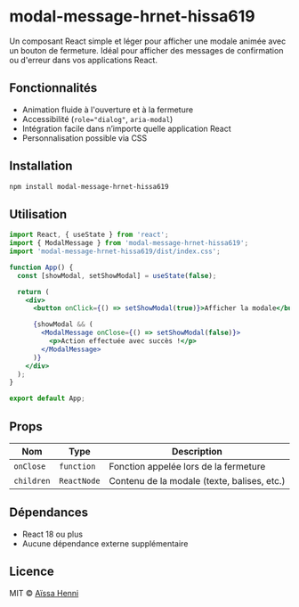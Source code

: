 # modal-message-hrnet-hissa619

Un composant React simple et léger pour afficher une modale animée avec un bouton de fermeture. Idéal pour afficher des messages de confirmation ou d'erreur dans vos applications React.

## Fonctionnalités

- Animation fluide à l'ouverture et à la fermeture
- Accessibilité (`role="dialog"`, `aria-modal`)
- Intégration facile dans n’importe quelle application React
- Personnalisation possible via CSS

## Installation

```bash
npm install modal-message-hrnet-hissa619
```

## Utilisation

```jsx
import React, { useState } from 'react';
import { ModalMessage } from 'modal-message-hrnet-hissa619';
import 'modal-message-hrnet-hissa619/dist/index.css';

function App() {
  const [showModal, setShowModal] = useState(false);

  return (
    <div>
      <button onClick={() => setShowModal(true)}>Afficher la modale</button>

      {showModal && (
        <ModalMessage onClose={() => setShowModal(false)}>
          <p>Action effectuée avec succès !</p>
        </ModalMessage>
      )}
    </div>
  );
}

export default App;
```

## Props

| Nom        | Type        | Description                                      |
|------------|-------------|--------------------------------------------------|
| `onClose`  | `function`  | Fonction appelée lors de la fermeture            |
| `children` | `ReactNode` | Contenu de la modale (texte, balises, etc.)     |

## Dépendances

- React 18 ou plus
- Aucune dépendance externe supplémentaire

## Licence

MIT © [Aïssa Henni](https://github.com/HIssa619)
